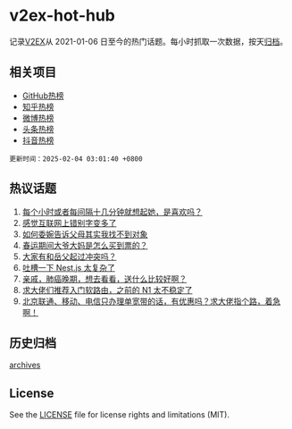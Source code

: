 # v2ex-hot-hub

 记录[V2EX](https://www.v2ex.com/)从 2021-01-06 日至今的热门话题。每小时抓取一次数据，按天[归档](archives)。
 
 ## 相关项目

- [GitHub热榜](https://github.com/it985/github-hot-hub)
- [知乎热榜](https://github.com/it985/zhihu-hot-hub)
- [微博热榜](https://github.com/it985/weibo-hot-hub)
- [头条热榜](https://github.com/it985/toutiao-hot-hub)
- [抖音热榜](https://github.com/it985/douyin-hot-hub)


 `更新时间：2025-02-04 03:01:40 +0800`

## 热议话题

1. [每个小时或者每间隔十几分钟就想起她，是喜欢吗？](https://www.v2ex.com/t/1108675)
1. [感觉互联网上错别字变多了](https://www.v2ex.com/t/1108674)
1. [如何委婉告诉父母其实我找不到对象](https://www.v2ex.com/t/1108755)
1. [春运期间大爷大妈是怎么买到票的？](https://www.v2ex.com/t/1108708)
1. [大家有和岳父起过冲突吗？](https://www.v2ex.com/t/1108777)
1. [吐槽一下 Nest.js 太复杂了](https://www.v2ex.com/t/1108703)
1. [亲戚，肺癌晚期，想去看看，送什么比较好啊？](https://www.v2ex.com/t/1108695)
1. [求大佬们推荐入门软路由，之前的 N1 太不稳定了](https://www.v2ex.com/t/1108722)
1. [北京联通、移动、电信只办理单宽带的话，有优惠吗？求大佬指个路，着急啊！](https://www.v2ex.com/t/1108699)

## 历史归档

[archives](archives)

## License

See the [LICENSE](LICENSE) file for license rights and limitations (MIT).

